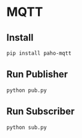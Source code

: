 # MQTT

## Install

```
pip install paho-mqtt
```

## Run Publisher

```
python pub.py
```

## Run Subscriber

```
python sub.py
```
